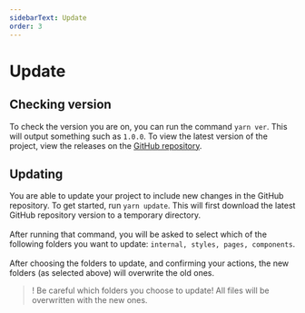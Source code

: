 ```yaml
---
sidebarText: Update
order: 3
---
```

# Update

## Checking version

To check the version you are on, you can run the command `yarn ver`. This will output something such as `1.0.0`. To view the latest version of the project, view the releases on the [GitHub repository](https://github.com/Jake-Short/nextjs-docs-generator/releases).

## Updating

You are able to update your project to include new changes in the GitHub repository. To get started, run `yarn update`. This will first download the latest GitHub repository version to a temporary directory.\
\
After running that command, you will be asked to select which of the following folders you want to update:
`internal, styles, pages, components`.\
\
After choosing the folders to update, and confirming your actions, the new folders (as selected above) will overwrite the old ones.

>! Be careful which folders you choose to update! All files will be overwritten with the new ones.